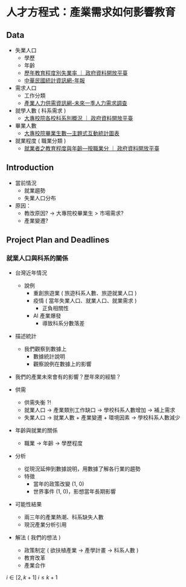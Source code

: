 # 人才方程式：產業需求如何影響教育
## Data
- 失業人口
	- 學歷
	- 年齡
	- [歷年教育程度別失業率 ｜ 政府資料開放平臺](https://data.gov.tw/dataset/32741)
	- [中華民國統計資訊網-年報](https://www.stat.gov.tw/News.aspx?n=4001&sms=11516)
- 需求人口
	- 工作分類
	- [產業人力供需資訊網-未來一季人力需求調查](https://theme.ndc.gov.tw/manpower/Content_NoList.aspx?n=2F6DAE31E076E2F5)
- 就學人數 ( 科系需求 )
	- [大專校院各校科系別概況 ｜ 政府資料開放平臺](https://data.gov.tw/dataset/9621)
- 畢業人數
	- [大專校院畢業生數—主題式互動統計圖表](https://stats.moe.gov.tw/statedu/chart.aspx?pvalue=35)
- 就業程度 ( 職業分類 )
	- [就業者之教育程度與年齡—按職業分 ｜ 政府資料開放平臺](https://data.gov.tw/dataset/36788)
## Introduction
- 當前情況
	- 就業趨勢
	- 失業人口分布 
- 原因：
	- 教改原因? $\rightarrow$ 大專院校畢業生 > 市場需求?
	- 產業變遷?

## Project Plan and Deadlines
### 就業人口與科系的關係
- 台灣近年情況
	- 說例
		- 重創旅遊業 ( 旅遊科系人數、旅遊就業人口 )
		- 疫情 ( 當年失業人口、就業人口、就業需求 )
			- 正負相關性
		- AI 產業爆發
			- 導致科系分數落差
- 描述統計
	- 我們觀察到數據上
		- 數據統計說明
		- 觀察說例在數據上的影響

- 我們的產業未來會有的影響？歷年來的經驗？
- 供需
	- 供需失衡 ?!
	- 就業人口 $\rightarrow$ 產業類別工作缺口 $\rightarrow$ 學校科系人數增加 $\rightarrow$ 補上需求
	- 失業人口 $\rightarrow$ 就業人數 + 產業變遷 + 環境因素 $\rightarrow$ 學校科系人數減少 
	
- 年齡與就業的關係
	- 職業 $\rightarrow$ 年齡 $\rightarrow$ 學歷程度

- 分析
	- 從現況延伸到數據說明，用數據了解各行業的趨勢
	- 特徵
		- 當年的政策改變 (1, 0)
		- 世界事件 (1, 0)，影想當年長期影響

- 可能性結果
	- 兩三年的產業熱潮、科系缺失人數
	- 現況產業分析引用

- 解法  ( 我們的想法 )
	- 政策制定 ( 欲扶植產業 $\rightarrow$ 產學計畫 $\rightarrow$ 科系人數 )
	- 教育改革
	- 產業合作




$i\in[2,k+1]$
$i\le k+1$
